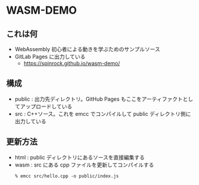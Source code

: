 # WASM-DEMO

## これは何

- WebAssembly 初心者による動きを学ぶためのサンプルソース
- GitLab Pages に出力している
  - https://spinrock.github.io/wasm-demo/

## 構成

- public : 出力先ディレクトリ。GitHub Pages もここをアーティファクトとしてアップロードしている
- src : C++ソース。これを emcc でコンパイルして public ディレクトリ側に出力している

## 更新方法

- html : public ディレクトリにあるソースを直接編集する
- wasm : src にある cpp ファイルを更新してコンパイルする
  ```console
  % emcc src/hello.cpp -o public/index.js
  ```

